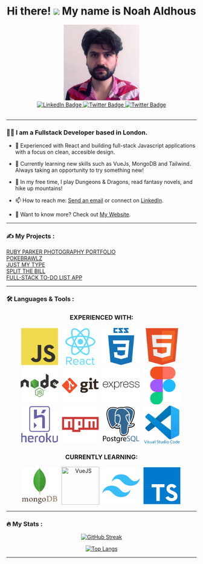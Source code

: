 <div id="header" align="center">
  <h1> Hi there! <img src="https://media.giphy.com/media/hvRJCLFzcasrR4ia7z/giphy.gif" width="30px"/> My name is Noah Aldhous</h1>
  <img src="./profile pic.jpeg" width="200"/>
  <div id="badges">
    <a href="https://www.linkedin.com/in/noah-aldhous-4436a3195/" target="_blank">
      <img src="https://img.shields.io/badge/LinkedIn-blue?style=for-the-badge&logo=linkedin&logoColor=white" alt="LinkedIn Badge"/>
    </a>
    <a href="https://www.noahaldhous.com/" target="_blank">
      <img src="https://img.shields.io/badge/Website-ff60d4?style=for-the-badge" alt="Twitter Badge"/>
    </a>
    <a href="https://twitter.com/theOldHaus" target="_blank">
      <img src="https://img.shields.io/badge/Twitter-blue?style=for-the-badge&logo=twitter&logoColor=white" alt="Twitter Badge"/>
    </a>  
  </div>
  <img src="https://komarev.com/ghpvc/?username=NoahAldhous&style=flat-square&color=ff60d4" alt=""/>
</div>

---

### :man_technologist: I am a Fullstack Developer based in London.


- :telescope: Experienced with React and building full-stack Javascript applications with a focus on clean, accesible design.

- :seedling: Currently learning new skills such as VueJs, MongoDB and Tailwind. Always taking an opportunity to try something new!

- 🐉 In my free time, I play Dungeons & Dragons, read fantasy novels, and hike up mountains!

- :mailbox: How to reach me: <a href = "mailto: naldhous@hotmail.co.uk" target = "_blank">Send an email</a> or connect on <a href = "https://www.linkedin.com/in/noah-aldhous/" target = "_blank"> LinkedIn</a>.

- 🎨 Want to know more? Check out <a href = "https://www.noahaldhous.com/" target = "_blank">My Website</a>.

---

### :writing_hand: My Projects :

<a href = "https://www.rubyparkerphotography.com/" target = "_blank"> RUBY PARKER PHOTOGRAPHY PORTFOLIO </a>
<br/>
<a href = "https://pokebrawlz.netlify.app/" target = "_blank"> POKEBRAWLZ </a>
<br/>
<a href = "https://visionary-klepon-ded6d3.netlify.app/" target = "_blank"> JUST MY TYPE </a>
<br/>
<a href = "https://bill-calculator-ecru.vercel.app/" target = "_blank"> SPLIT THE BILL </a>
<br/>
<a href = "https://storied-unicorn-46d331.netlify.app/" target = "_blank"> FULL-STACK TO-DO LIST APP </a>

---

### :hammer_and_wrench: Languages & Tools :

<div id = "skills" align = "center">
  <h3>EXPERIENCED WITH:</h3>
    <img src="https://github.com/devicons/devicon/blob/master/icons/javascript/javascript-original.svg" title="JavaScript" alt="JavaScript" width="100" height="100"/>&nbsp;
    <img src="https://github.com/devicons/devicon/blob/master/icons/react/react-original-wordmark.svg" title="React" alt="React" width="100" height="100"/>&nbsp;
    <img src="https://github.com/devicons/devicon/blob/master/icons/css3/css3-plain-wordmark.svg"  title="CSS3" alt="CSS" width="100" height="100"/>&nbsp;
    <img src="https://github.com/devicons/devicon/blob/master/icons/html5/html5-original.svg" title="HTML5" alt="HTML" width="100" height="100"/>&nbsp;
    <img src="https://github.com/devicons/devicon/blob/master/icons/nodejs/nodejs-original-wordmark.svg" title="NodeJS" alt="NodeJS" width="100" height="100"/>&nbsp;
    <img src="https://github.com/devicons/devicon/blob/master/icons/git/git-original-wordmark.svg" title="Git" **alt="Git" width="100"  height="100"/>&nbsp;
    <img src="https://github.com/devicons/devicon/blob/master/icons/express/express-original-wordmark.svg" title="Express" **alt="Express" width="100"  height="100"/>&nbsp;
    <img src="https://github.com/devicons/devicon/blob/master/icons/figma/figma-original.svg" title="Figma" **alt="Figma" width="100"  height="100" />&nbsp;
    <img src="https://github.com/devicons/devicon/blob/master/icons/heroku/heroku-original-wordmark.svg" title="Heroku" **alt="Heroku" width="100" height="100"/>&nbsp;
    <img src="https://github.com/devicons/devicon/blob/master/icons/npm/npm-original-wordmark.svg" title="NPM" **alt="NPM" width="100"  height="100"/>&nbsp;
    <img src="https://github.com/devicons/devicon/blob/master/icons/postgresql/postgresql-original-wordmark.svg" title="PostgreSQL" **alt="PostgreSQL" width="100" height="100"/>&nbsp;
    <img src="https://github.com/devicons/devicon/blob/master/icons/vscode/vscode-original-wordmark.svg" title="VSCode" **alt="VSCode" width="100"  height="100"/>&nbsp;
  
  <h3>CURRENTLY LEARNING:</h3>
    <img src="https://github.com/devicons/devicon/blob/master/icons/mongodb/mongodb-original-wordmark.svg" title="MongDB" **alt="MongoDB" width="100" height="100"/>&nbsp;
    <img src="https://cdn.jsdelivr.net/gh/devicons/devicon/icons/vuejs/vuejs-original-wordmark.svg" title="VueJS" **alt="VueJS" width="100" height="100"/>&nbsp;
    <img src="https://github.com/devicons/devicon/blob/master/icons/tailwindcss/tailwindcss-plain.svg" title="TailwindCSS" **alt="TailwindCSS" width="100" height="100"/>&nbsp;
    <img src="https://github.com/devicons/devicon/blob/master/icons/typescript/typescript-original.svg" title="Typescript" **alt="Typsescript" width="100" height="100"/>&nbsp;
</div>
  
---

### :fire: My Stats :
<div id = "stats" align = "center">

[![GitHub Streak](http://github-readme-streak-stats.herokuapp.com?user=NoahAldhous&theme=omni)](https://git.io/streak-stats)

[![Top Langs](https://github-readme-stats.vercel.app/api/top-langs/?username=NoahAldhous&layout=compact&theme=omni&langs_count=10)](https://github.com/anuraghazra/github-readme-stats)
</div>

---



<!---
NoahAldhous/NoahAldhous is a ✨ special ✨ repository because its `README.md` (this file) appears on your GitHub profile.
You can click the Preview link to take a look at your changes.
--->
